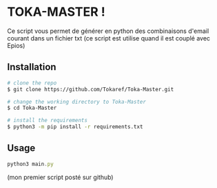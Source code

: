 
# TOKA-MASTER !

Ce script vous permet de générer en python des combinaisons d'email courant dans un fichier txt (ce script est utilise quand il est couplé avec Epios)


## Installation



```bash
# clone the repo
$ git clone https://github.com/Tokaref/Toka-Master.git

# change the working directory to Toka-Master
$ cd Toka-Master

# install the requirements
$ python3 -m pip install -r requirements.txt
```
    
## Usage
```javascript
python3 main.py
```
(mon premier script posté sur github)

